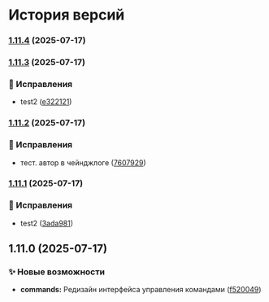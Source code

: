 # История версий


### [1.11.4](https://github.com/blockmineJS/blockmine/compare/v1.11.3...v1.11.4) (2025-07-17)

### [1.11.3](https://github.com/blockmineJS/blockmine/compare/v1.11.2...v1.11.3) (2025-07-17)


### 🐛 Исправления

* test2 ([e322121](https://github.com/blockmineJS/blockmine/commit/e322121ed8110fcbffde9a00adc644917ff4523a))

### [1.11.2](https://github.com/blockmineJS/blockmine/compare/v1.11.1...v1.11.2) (2025-07-17)


### 🐛 Исправления

* тест. автор в чейнджлоге ([7607929](https://github.com/blockmineJS/blockmine/commit/7607929ae26035cc0e12bec1eae3612be1845227))

### [1.11.1](https://github.com/blockmineJS/blockmine/compare/v1.11.0...v1.11.1) (2025-07-17)


### 🐛 Исправления

* test2 ([3ada981](https://github.com/blockmineJS/blockmine/commit/3ada981363de10b9d38cf34f5eb3a00ef527d6b2))

## 1.11.0 (2025-07-17)


### ✨ Новые возможности

* **commands:** Редизайн интерфейса управления командами ([f520049](https://github.com/blockmineJS/blockmine/commit/f520049196dad133ea7957398d512c0334e85917))